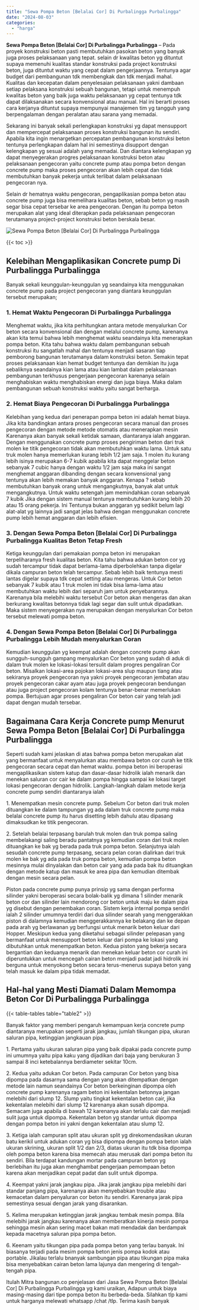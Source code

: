 ```yaml
---
title: "Sewa Pompa Beton [Belalai Cor] Di Purbalingga Purbalingga"
date: "2024-08-03"
categories: 
  - "harga"
---
```


**Sewa Pompa Beton \[Belalai Cor\] Di Purbalingga Purbalingga** – Pada proyek konstruksi beton pasti membutuhkan pasokan beton yang banyak juga proses pelaksanaan yang tepat. selain dr kwalitas beton yg dituntut supaya memenuhi kualitas standar konstruksi pada project konstruksi beton, juga dituntut waktu yang cepat dalam pengerjaannya. Tentunya agar budget dari pembangunan tdk membengkak dan tdk menjadi mahal. Kualitas dan kecepatan dalam penyelesaian pelaksanaan yakni dambaan setiap pelaksana konstruksi sebuah bangunan, tetapi untuk menempuh kwalitas beton yang baik juga waktu pelaksanaan yg cepat tentunya tdk dapat dilaksanakan secara konvensional atau manual. Hal ini berarti proses cara kerjanya dituntut supaya mempunyai manajemen tim yg tangguh yang berpengalaman dengan peralatan atau sarana yang memadai.

Sekarang ini banyak sekali perlengkapan konstruksi yg dapat mensupport dan mempercepat pelaksanaan proses konstruksi bangunan itu sendiri. Apabila kita ingin menargetkan percepatan pembangunan konstruksi beton tentunya perlengkapan dalam hal ini semestinya disupport dengan kelengkapan yg sesuai adalah yang memadai. Dan diantara kelengkapan yg dapat menyegerakan progres pelaksanaan konstruksi beton atau pelaksanaan pengecoran yaitu concrete pump atau pompa beton dengan concrete pump maka proses pengecoran akan lebih cepat dan tidak membutuhkan banyak pekerja untuk terlibat dalam pelaksanaan pengecoran nya.

Selain dr hematnya waktu pengecoran, pengaplikasian pompa beton atau concrete pump juga bisa memelihara kualitas beton, sebab beton yg masih segar bisa cepat tersebar ke area pengecoran. Dengan itu pompa beton merupakan alat yang ideal diterapkan pada pelaksanaan pengecoran terutamanya project-project konstruksi beton berskala besar.

![Sewa Pompa Beton [Belalai Cor] Di Purbalingga Purbalingga](/images/sewa-concrete-pump-18.png)

{{< toc >}}

## Kelebihan Mengaplikasikan Concrete pump Di Purbalingga Purbalingga

Banyak sekali keunggulan-keunggulan yg seandainya kita menggunakan concrete pump pada project pengecoran yang diantara keunggulan tersebut merupakan;

### 1\. Hemat Waktu Pengecoran Di Purbalingga Purbalingga

Menghemat waktu, jika kita perhitungkan antara metode menyalurkan Cor beton secara konvensional dan dengan melalui concrete pump, karenanya akan kita temui bahwa lebih menghemat waktu seandainya kita menerapkan pompa beton. Kita tahu bahwa waktu dalam pembangunan sebuah konstruksi itu sangatlah mahal dan tentunya menjadi sasaran tiap pemborong bangunan terutamanya dalam konstruksi beton. Semakin tepat proses pelaksanaan kian hemat budget tentunya dan demikian itu juga sebaliknya seandainya kian lama atau kian lambat dalam pelaksanaan pembangunan terkhusus pengerjaan pengecoran karenanya selain menghabiskan waktu menghabiskan energi dan juga biaya. Maka dalam pembangunan sebuah konstruksi waktu yaitu sangat berharga.

### 2\. Hemat Biaya Pengecoran Di Purbalingga Purbalingga

Kelebihan yang kedua dari penerapan pompa beton ini adalah hemat biaya. Jika kita bandingkan antara proses pengecoran secara manual dan proses pengecoran dengan metode metode otomatis atau menerapkan mesin Karenanya akan banyak sekali ketidak samaan, diantaranya ialah anggaran. Dengan menggunakan concrete pump proses pengiriman beton dari truk molen ke titik pengecoran tidak akan membutuhkan waktu lama. Untuk satu truk molen hanya memerlukan kurang lebih 1/2 jam saja. 1 molen itu kurang lebih isinya merupakan 6-7 kubik apabila kita dapat menggelar beton sebanyak 7 cubic hanya dengan waktu 1/2 jam saja maka ini sangat menghemat anggaran dibanding dengan secara konvensional yang tentunya akan lebih memakan banyak anggaran. Kenapa ? sebab membutuhkan banyak orang untuk mengangkutnya, banyak alat untuk mengangkutnya. Untuk waktu setengah jam memindahkan coran sebanyak 7 kubik Jika dengan sistem manual tentunya membutuhkan kurang lebih 20 atau 15 orang pekerja. Ini Tentunya bukan anggaran yg sedikit belum lagi alat-alat yg lainnya jadi sangat jelas bahwa dengan menggunakan concrete pump lebih hemat anggaran dan lebih efisien.

### 3\. Dengan Sewa Pompa Beton \[Belalai Cor\] Di Purbalingga Purbalingga Kualitas Beton Tetap Fresh

Ketiga keunggulan dari pemakaian pompa beton ini merupakan terpeliharanya fresh kualitas beton. Kita tahu bahwa adukan beton cor yg sudah tercampur tidak dapat berlama-lama diperbolehkan tanpa digelar dikala campuran beton telah tercampur. Sebab lebih baik tentunya mesti lantas digelar supaya tdk cepat setting atau mengeras. Untuk Cor beton sebanyak 7 kubik atau 1 truk molen ini tidak bisa lama-lama atau membutuhkan waktu lebih dari separuh jam untuk penyebarannya. Karenanya bila melebihi waktu tersebut Cor beton akan mengeras dan akan berkurang kwalitas betonnya tidak lagi segar dan sulit untuk dipadatkan. Maka sistem menyegerakan nya merupakan dengan menyalurkan Cor beton tersebut melewati pompa beton.

### 4\. Dengan Sewa Pompa Beton \[Belalai Cor\] Di Purbalingga Purbalingga Lebih Mudah menyalurkan Coran

Kemudian keunggulan yg keempat adalah dengan concrete pump akan sungguh-sungguh gampang menyalurkan Cor beton yang sudah di aduk di dalam truk molen ke lokasi-lokasi tersulit dalam progres pengaliran Cor beton. Misalkan lokasi-area pojokan lokasi-area slup maupun tiang atau sekiranya proyek pengecoran nya yakni proyek pengecoran jembatan atau proyek pengecoran cakar ayam atau juga proyek pengecoran bendungan atau juga project pengecoran kolam tentunya benar-benar memerlukan pompa. Bertujuan agar proses pengaliran Cor beton cair yang telah jadi dapat dengan mudah tersebar.

## Bagaimana Cara Kerja Concrete pump Menurut Sewa Pompa Beton \[Belalai Cor\] Di Purbalingga Purbalingga

Seperti sudah kami jelaskan di atas bahwa pompa beton merupakan alat yang bermanfaat untuk menyalurkan atau membawa beton cor curah ke titik pengecoran secara cepat dan hemat waktu. pompa beton ini beroperasi mengaplikasikan sistem katup dan dasar-dasar hidrolik ialah menarik dan menekan saluran cor cair ke dalam pompa hingga sampai ke lokasi target lokasi pengecoran dengan hidrolik. Langkah-langkah dalam metode kerja concrete pump sendiri diantaranya ialah

1\. Menempatkan mesin concrete pump. Sebelum Cor beton dari truk molen dituangkan ke dalam tampungan yg ada dalam truk concrete pump maka belalai concrete pump itu harus disetting lebih dahulu atau dipasang dimaksudkan ke titik pengecoran.

2\. Setelah belalai terpasang barulah truk molen dan truk pompa saling membelakangi saling beradu pantatnya yg kemudian coran dari truk molen dituangkan ke bak yg berada pada truk pompa beton. Selanjutnya ialah sesudah concrete pump terpasang, secara pelan coran dialirkan dari truk molen ke bak yg ada pada truk pompa beton, kemudian pompa beton mesinnya mulai dinyalakan dan beton cair yang ada pada bak itu dituangkan dengan metode katup dan masuk ke area pipa dan kemudian ditembak dengan mesin secara pelan.

Piston pada concrete pump punya prinsip yg sama dengan performa silinder yakni beroperasi secara bolak-balik yg dimana 1 silinder menarik beton cor dan silinder lain mendorong cor beton untuk maju ke dalam pipa yg disebut dengan penembakan coran. Sistem kerja internal pompa sendiri ialah 2 silinder umumnya terdiri dari dua silinder searah yang menggerakkan piston di dalamnya kemudian menggerakkannya ke belakang dan ke depan pada arah yg berlawanan yg berfungsi untuk menarik beton keluar dari Hopper. Meskipun kedua yang diketahui sebagai silinder pelepasan yang bermanfaat untuk mensupport beton keluar dari pompa ke lokasi yang dibutuhkan untuk menempatkan beton. Kedua piston yang bekerja secara bergantian dan keduanya menarik dan menekan keluar beton cor curah ini diperuntukkan untuk mencegah cairan beton menjadi padat jadi hidrolik ini berguna untuk menyokong beton secara terus-menerus supaya beton yang telah masuk ke dalam pipa tidak memadat.

## Hal-hal yang Mesti Diamati Dalam Memompa Beton Cor Di Purbalingga Purbalingga

{{< table-tables table="table2" >}}

Banyak faktor yang memberi pengaruh kemampuan kerja concrete pump diantaranya merupakan seperti jarak jangkau, jumlah tikungan pipa, ukuran saluran pipa, ketinggian jangkauan pipa.

1\. Pertama yaitu ukuran saluran pipa yang baik dipakai pada concrete pump ini umumnya yaitu pipa kaku yang dijadikan dari baja yang berukuran 3 sampai 8 inci ketebalannya berdiameter sekitar 10cm.

2\. Kedua yaitu adukan Cor beton. Pada campuran Cor beton yang bisa dipompa pada dasarnya sama dengan yang akan ditempatkan dengan metode lain namun seandainya Cor beton berkeinginan dipompa oleh concrete pump karenanya ragam beton ini kekentalan betonnya jangan melebihi dari slump 12. Slump yaitu tingkat kekentalan beton cair, jika kekentalan melebihi dari slump 12 karenanya akan susah dipompa. Semacam juga apabila di bawah 12 karenanya akan terlalu cair dan menjadi sulit juga untuk dipompa. Kekentalan beton yg standar untuk dipompa dengan pompa beton ini yakni dengan kekentalan atau slump 12.

3\. Ketiga ialah campuran split atau ukuran split yg direkomendasikan ukuran batu kerikil untuk adukan coran yg bisa dipompa dengan pompa beton ialah ukuran skrining, ukuran split 1/2 dan 2/3, diatas ukuran itu tdk bisa dipompa oleh pompa beton karena bisa memecah atau merusak dari pompa beton itu sendiri. Bila terdapat kandungan mortar pada campuran beton yg berlebihan itu juga akan menghambat pengerjaan pemompaan beton karena akan menjadikan cepat padat dan sulit untuk dipompa.

4\. Keempat yakni jarak jangkau pipa. Jika jarak jangkau pipa melebihi dari standar panjang pipa, karenanya akan menyebabkan trouble atau kemacetan dalam penyaluran cor beton itu sendiri. Karenanya jarak pipa semestinya sesuai dengan jarak yang disarankan.

5\. Kelima merupakan ketinggian jarak jangkau tembak mesin pompa. Bila melebihi jarak jangkau karenanya akan memberatkan kinerja mesin pompa sehingga mesin akan sering macet bakan mati mendadak dan berdampak kepada macetnya saluran pipa pompa beton.

6\. Keenam yaitu tikungan pipa pada pompa beton yang terlau banyak. Ini biasanya terjadi pada mesim pompa beton jenis pompa kodok atau portable. Jikalau terlalu bnanyak sambungan pipa atau tikungan pipa maka bisa menyebabkan cairan beton lama lajunya dan mengering di tengah-tengah pipa.

Itulah Mitra bangunan.co penjelasan dari Jasa Sewa Pompa Beton \[Belalai Cor\] Di Purbalingga Purbalingga yg kami uraikan, Adapun untuk biaya masing-masing dari tipe pompa beton itu berbeda-beda. Silahkan tlp kami untuk harganya melewati whatsapp /chat /tlp. Terima kasih banyak
